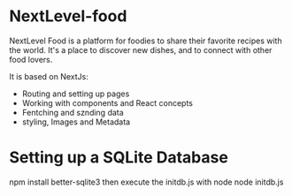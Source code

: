 # NextLevel-food
NextLevel Food is a platform for foodies to share their favorite recipes with the world. It's a place to discover new dishes, and to connect with other food lovers.

It is based on NextJs:
* Routing and setting up pages
* Working with components and React concepts
* Fentching and sznding data
* styling, Images and Metadata


# Setting up a SQLite Database
npm install better-sqlite3
then execute the initdb.js with node
node initdb.js
